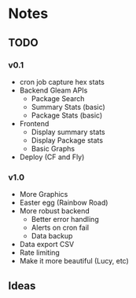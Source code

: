 # Notes

## TODO
### v0.1
- cron job capture hex stats
- Backend Gleam APIs
  - Package Search
  - Summary Stats (basic)
  - Package Stats (basic)
- Frontend
  - Display summary stats
  - Display Package stats
  - Basic Graphs
- Deploy (CF and Fly)

### v1.0
- More Graphics
- Easter egg (Rainbow Road)
- More robust backend
  - Better error handling
  - Alerts on cron fail
  - Data backup
- Data export CSV
- Rate limiting
- Make it more beautiful (Lucy, etc)

## Ideas
